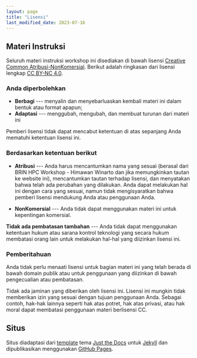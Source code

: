```yaml
---
layout: page
title: "Lisensi"
last_modified_date: 2023-07-16
---
```

## Materi Instruksi

Seluruh materi instruksi workshop ini disediakan di bawah lisensi [Creative Common Atribusi-NonKomersial][cc-human]. Berikut adalah ringkasan dari lisensi lengkap [CC BY-NC 4.0][cc-legal].

### Anda diperbolehkan

* **Berbagi** --- menyalin dan menyebarluaskan kembali materi ini dalam bentuk atau format apapun;
* **Adaptasi** ---  menggubah, mengubah, dan membuat turunan dari materi ini

Pemberi lisensi tidak dapat mencabut ketentuan di atas sepanjang Anda mematuhi ketentuan lisensi ini.

### Berdasarkan ketentuan berikut

* **Atribusi** --- Anda harus mencantumkan nama yang sesuai (berasal dari BRIN HPC Workshop - Himawan Winarto dan jika memungkinkan tautan ke website ini), mencantumkan tautan terhadap lisensi, dan menyatakan bahwa telah ada perubahan yang dilakukan. Anda dapat melakukan hal ini dengan cara yang sesuai, namun tidak mengisyaratkan bahwa pemberi lisensi mendukung Anda atau penggunaan Anda.

* **NonKomersial** --- Anda tidak dapat menggunakan materi ini untuk kepentingan komersial.

**Tidak ada pembatasan tambahan** --- Anda tidak dapat menggunakan ketentuan hukum atau sarana kontrol teknologi yang secara hukum membatasi orang lain untuk melakukan hal-hal yang diizinkan lisensi ini.

### Pemberitahuan

Anda tidak perlu menaati lisensi untuk bagian materi ini yang telah berada di bawah domain publik atau untuk penggunaan yang diizinkan di bawah pengecualian atau pembatasan.

Tidak ada jaminan yang diberikan oleh lisensi ini. Lisensi ini mungkin tidak memberikan izin yang sesuai dengan tujuan penggunaan Anda. Sebagai contoh, hak-hak lainnya seperti hak atas potret, hak atas privasi, atau hak moral dapat membatasi penggunaan materi berlisensi CC.

## Situs

Situs diadaptasi dari [template][jtd-template] tema [Just the Docs] untuk [Jekyll] dan dipublikasikan menggunakan [GitHub Pages].

[cc-human]: https://creativecommons.org/licenses/by-nc/4.0/deed.id
[cc-legal]: https://creativecommons.org/licenses/by-nc/4.0/legalcode.id
[jtd-template]: https://github.com/just-the-docs/just-the-docs-template
[Jekyll]: https://jekyllrb.com
[Just the Docs]: https://just-the-docs.github.io/just-the-docs/
[GitHub Pages]: https://docs.github.com/en/pages
